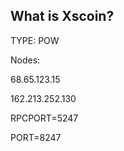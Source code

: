 


What is Xscoin?
----------------

TYPE: POW

Nodes:

68.65.123.15

162.213.252.130

RPCPORT=5247

PORT=8247

